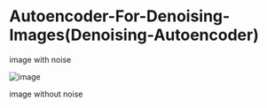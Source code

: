 # Autoencoder-For-Denoising-Images(Denoising-Autoencoder)



image with noise

![image](https://user-images.githubusercontent.com/81832778/146980981-f0fcdb19-b92a-4932-a985-5982183d81b7.png)


image without noise








